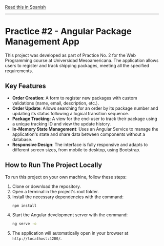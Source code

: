 [Read this in Spanish](README.es.md)

---

# Practice #2 - Angular Package Management App

This project was developed as part of Practice No. 2 for the Web Programming course at Universidad Mesoamericana. The application allows users to register and track shipping packages, meeting all the specified requirements.

##  Key Features

* **Order Creation**: A form to register new packages with custom validations (name, email, description, etc.).
* **Order Update**: Allows searching for an order by its package number and updating its status following a logical transition sequence.
* **Package Tracking**: A view for the end-user to track their package using a unique tracking ID and view the update history.
* **In-Memory State Management**: Uses an Angular Service to manage the application's state and share data between components without a database.
* **Responsive Design**: The interface is fully responsive and adapts to different screen sizes, from mobile to desktop, using Bootstrap.

##  How to Run The Project Locally

To run this project on your own machine, follow these steps:

1.  Clone or download the repository.
2.  Open a terminal in the project's root folder.
3.  Install the necessary dependencies with the command:
    ```bash
    npm install
    ```
4.  Start the Angular development server with the command:
    ```bash
    ng serve -o
    ```
5.  The application will automatically open in your browser at `http://localhost:4200/`.